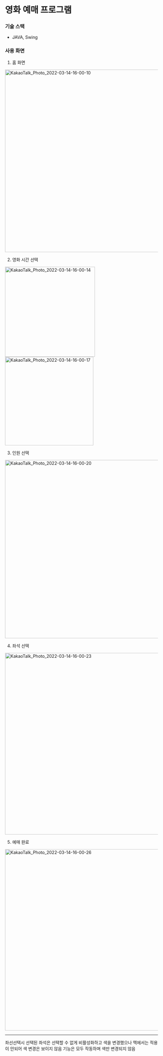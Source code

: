 # 영화 예매 프로그램
### 기술 스택
- JAVA, Swing
 
### 사용 화면
1. 홈 화면
<img width="600" alt="KakaoTalk_Photo_2022-03-14-16-00-10" src="https://user-images.githubusercontent.com/69712183/158120939-72d4a28b-5f51-4b45-aa6a-154364c78fe0.png">

2. 영화 시간 선택
<img width="296" alt="KakaoTalk_Photo_2022-03-14-16-00-14" src="https://user-images.githubusercontent.com/69712183/158121055-4dc83cc5-f572-4807-aa22-ad3b83cf6e9c.png">

<img width="291" alt="KakaoTalk_Photo_2022-03-14-16-00-17" src="https://user-images.githubusercontent.com/69712183/158121095-1f30c618-e755-4ce3-a67b-bf75b08be6e3.png">

3. 인원 선택
<img width="586" alt="KakaoTalk_Photo_2022-03-14-16-00-20" src="https://user-images.githubusercontent.com/69712183/158121161-5edf04fa-9436-43cd-b8a6-5b4ecbb39f94.png">

4. 좌석 선택
<img width="597" alt="KakaoTalk_Photo_2022-03-14-16-00-23" src="https://user-images.githubusercontent.com/69712183/158121200-758476cb-ac7d-490d-b6cd-4e3a650eadc3.png">

5. 예매 완료
<img width="596" alt="KakaoTalk_Photo_2022-03-14-16-00-26" src="https://user-images.githubusercontent.com/69712183/158121250-64a1b173-1396-43fa-a6b7-eeb1f36cd11d.png">

***
좌선선택시 선택된 좌석은 선택할 수 없게 비활성화하고 색을 변경했으나 맥에서는 적용이 안되어 색 변경은 보이지 않음
기능은 모두 작동하며 색만 변경되지 않음
